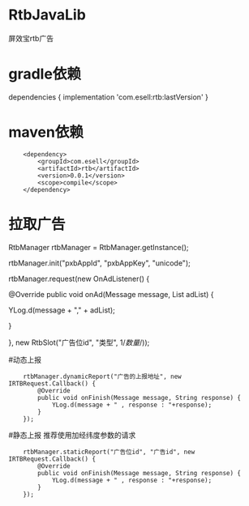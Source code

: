 # RtbJavaLib
屏效宝rtb广告

# gradle依赖
dependencies {
    implementation 'com.esell:rtb:lastVersion'
}
# maven依赖

        <dependency>
            <groupId>com.esell</groupId>
            <artifactId>rtb</artifactId>
            <version>0.0.1</version>
            <scope>compile</scope>
        </dependency>
        
# 拉取广告
RtbManager rtbManager = RtbManager.getInstance();

rtbManager.init("pxbAppId", "pxbAppKey", "unicode");

rtbManager.request(new OnAdListener() {

@Override
public void onAd(Message message, List<RtbAD> adList) {

 YLog.d(message + "," + adList);
 
  }
  
}, new RtbSlot("广告位id", "类型", 1/*数量*/));

#动态上报

        rtbManager.dynamicReport("广告的上报地址", new IRTBRequest.Callback() {
            @Override
            public void onFinish(Message message, String response) {
                YLog.d(message + " , response : "+response);
            }
        });
        
#静态上报 推荐使用加经纬度参数的请求

        rtbManager.staticReport("广告位id", "广告id", new IRTBRequest.Callback() {
            @Override
            public void onFinish(Message message, String response) {
                YLog.d(message + " , response : "+response);
            }
        });

